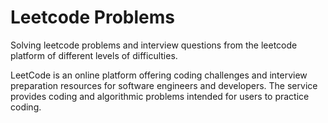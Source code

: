 # Leetcode Problems
Solving leetcode problems and interview questions from the leetcode platform of different levels of difficulties.

LeetCode is an online platform offering coding challenges and interview preparation resources for software engineers and developers. The service provides coding and algorithmic problems intended for users to practice coding.
